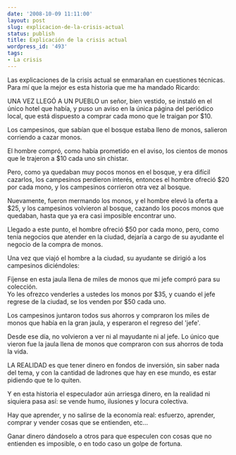 ```yaml
---
date: '2008-10-09 11:11:00'
layout: post
slug: explicacion-de-la-crisis-actual
status: publish
title: Explicación de la crisis actual
wordpress_id: '493'
tags:
- La crisis
---
```


Las explicaciones de la crisis actual se enmarañan en cuestiones técnicas. Para mí que la mejor es esta historia que me ha mandado Ricardo:




UNA VEZ LLEGÓ A UN PUEBLO un señor, bien vestido, se instaló en el único hotel que había, y puso un aviso en la única página del periódico local, que está dispuesto a comprar cada mono que le traigan por $10.




Los campesinos, que sabían que el bosque estaba lleno de monos, salieron corriendo a cazar monos.  
  
El hombre compró, como había prometido en el aviso, los cientos de monos que le trajeron a $10 cada uno sin chistar.




Pero, como ya quedaban muy pocos monos en el bosque, y era difícil cazarlos, los campesinos perdieron interés, entonces el hombre ofreció $20 por cada mono, y los campesinos corrieron otra vez al bosque.




Nuevamente, fueron mermando los monos, y el hombre elevó la oferta a $25, y los campesinos volvieron al bosque, cazando los pocos monos que quedaban, hasta que ya era casi imposible encontrar uno.




Llegado a este punto, el hombre ofreció $50 por cada mono, pero, como tenia negocios que atender en la ciudad, dejaría a cargo de su ayudante el negocio de la compra de monos.




Una vez que viajó el hombre a la ciudad, su ayudante se dirigió a los campesinos diciéndoles:  
  
Fíjense en esta jaula llena de miles de monos que mi jefe compró para su colección.  
Yo les ofrezco venderles a ustedes los monos por $35, y cuando el jefe regrese de la ciudad, se los venden por $50 cada uno.




Los campesinos juntaron todos sus ahorros y compraron los miles de monos que había en la gran jaula, y esperaron el regreso del 'jefe'.




Desde ese día, no volvieron a ver ni al mayudante ni al jefe. Lo único que vieron fue la jaula llena de monos que compraron con sus ahorros de toda la vida.




LA REALIDAD es que tener dinero en fondos de inversión, sin saber nada del tema, y con la cantidad de ladrones que hay en ese mundo, es estar pidiendo que te lo quiten.




Y en esta historia el especulador aún arriesga dinero, en la realidad ni siquiera pasa así: se vende humo, ilusiones y locura colectiva.




Hay que aprender, y no salirse de la economía real: esfuerzo, aprender, comprar y vender cosas que se entienden, etc…




Ganar dinero dándoselo a otros para que especulen con cosas que no entienden es imposible, o en todo caso un golpe de fortuna.

